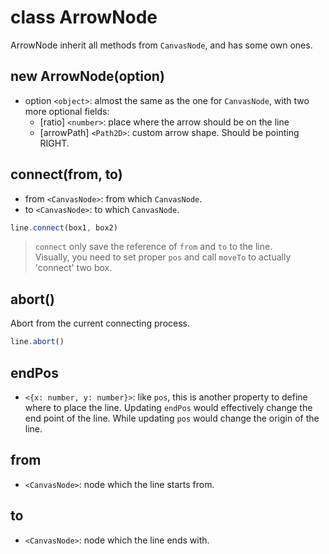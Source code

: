 # class ArrowNode

ArrowNode inherit all methods from `CanvasNode`, and has some own ones.

## new ArrowNode(option)

* option `<object>`: almost the same as the one for `CanvasNode`, with two more optional fields:
  * [ratio] `<number>`: place where the arrow should be on the line
  * [arrowPath] `<Path2D>`: custom arrow shape. Should be pointing RIGHT.

## connect(from, to)

* from `<CanvasNode>`: from which `CanvasNode`.
* to `<CanvasNode>`: to which `CanvasNode`.

```js
line.connect(box1, box2)
```

> `connect` only save the reference of `from` and `to` to the line.\
> Visually, you need to set proper `pos` and call `moveTo` to actually 'connect' two box.

## abort()

Abort from the current connecting process.

```js
line.abort()
```

## endPos

* `<{x: number, y: number}>`: like `pos`, this is another property to define where to place the line.
  Updating `endPos` would effectively change the end point of the line.
  While updating `pos` would change the origin of the line.

## from

* `<CanvasNode>`: node which the line starts from.

## to

* `<CanvasNode>`: node which the line ends with.
